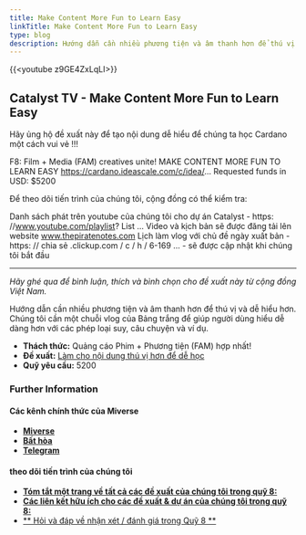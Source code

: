 ```yaml
---
title: Make Content More Fun to Learn Easy
linkTitle: Make Content More Fun to Learn Easy
type: blog
description: Hướng dẫn cần nhiều phương tiện và âm thanh hơn để thú vị và dễ hiểu hơn
---
```


{{&lt;youtube z9GE4ZxLqLI&gt;}}

## Catalyst TV - Make Content More Fun to Learn Easy

Hãy ủng hộ đề xuất này để tạo nội dung dễ hiểu để chúng ta học Cardano một cách vui vẻ !!!

F8: Film + Media (FAM) creatives unite! MAKE CONTENT MORE FUN TO LEARN EASY https://cardano.ideascale.com/c/idea/... Requested funds in USD: $5200

Để theo dõi tiến trình của chúng tôi, cộng đồng có thể kiểm tra:

Danh sách phát trên youtube của chúng tôi cho dự án Catalyst - https: //www.youtube.com/playlist? List ... Video và kịch bản sẽ được đăng tải lên website www.thepiratenotes.com Lịch làm vlog với chủ đề ngày xuất bản - https: // chia sẻ .clickup.com / c / h / 6-169 ... - sẽ được cập nhật khi chúng tôi bắt đầu

---

*Hãy ghé qua để bình luận, thích và bình chọn cho đề xuất này từ cộng đồng Việt Nam.*

Hướng dẫn cần nhiều phương tiện và âm thanh hơn để thú vị và dễ hiểu hơn. Chúng tôi cần một chuỗi vlog của Bảng trắng để giúp người dùng hiểu dễ dàng hơn với các phép loại suy, câu chuyện và ví dụ.

- **Thách thức:** Quảng cáo Phim + Phương tiện (FAM) hợp nhất!
- **Đề xuất:** [Làm cho nội dung thú vị hơn để dễ học](https://cardano.ideascale.com/c/idea/397512)
- **Quỹ yêu cầu:** 5200

### Further Information

#### Các kênh chính thức của Miverse

- [**Miverse**](www.Miverse.io)
- [**Bất hòa**](https://discord.com/invite/hyast8Hc)
- [**Telegram**](https://t.me/miversegame)

#### theo dõi tiến trình của chúng tôi

- [**Tóm tắt một trang về tất cả các đề xuất của chúng tôi trong quỹ 8:**](https://miverse.io/one-page-proposal-catalyst-fund-8/?utm_source=miverse&utm_medium=landing+page,promotion&utm_campaign=catalyst_voting_f8,+catalyst_voting)
- [**Các liên kết hữu ích cho các đề xuất &amp; dự án của chúng tôi trong quỹ 8:**](https://doc.clickup.com/7505985/p/h/75221-5305/fe4213bf28016ca?utm_source=clickup&utm_medium=promotion,list&utm_campaign=catalyst_voting_f8,%20catalyst_voting)
- [** Hỏi và đáp về nhận xét / đánh giá trong Quỹ 8 **](https://www.youtube.com/playlist?list=PLrBrG2u7wJAS9hwq-MWkJ31kxTyw5VpKw)
